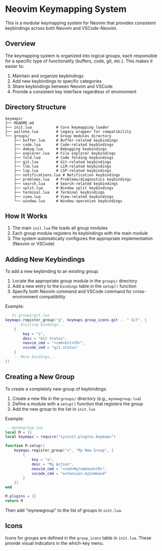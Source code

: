 # Neovim Keymapping System

This is a modular keymapping system for Neovim that provides consistent keybindings across both Neovim and VSCode-Neovim.

## Overview

The keymapping system is organized into logical groups, each responsible for a specific type of functionality (buffers, code, git, etc.). This makes it easier to:

1. Maintain and organize keybindings
2. Add new keybindings to specific categories
3. Share keybindings between Neovim and VSCode
4. Provide a consistent key interface regardless of environment

## Directory Structure

```
keymaps/
├── README.md
├── init.lua           # Core keymapping loader
├── pallete.lua        # Legacy wrapper for compatibility
└── groups/            # Group modules directory
    ├── buffer.lua     # Buffer-related keybindings
    ├── code.lua       # Code-related keybindings
    ├── debug.lua      # Debugging keybindings
    ├── explorer.lua   # File explorer keybindings
    ├── fold.lua       # Code folding keybindings
    ├── git.lua        # Git-related keybindings
    ├── llm.lua        # LLM-related keybindings
    ├── lsp.lua        # LSP-related keybindings
    ├── notifications.lua # Notification keybindings
    ├── problems.lua   # Problems/diagnostics keybindings
    ├── search.lua     # Search-related keybindings
    ├── split.lua      # Window split keybindings
    ├── terminal.lua   # Terminal keybindings
    ├── view.lua       # View-related keybindings
    └── window.lua     # Window operation keybindings
```

## How It Works

1. The main `init.lua` file loads all group modules
2. Each group module registers its keybindings with the main module
3. The system automatically configures the appropriate implementation (Neovim or VSCode)

## Adding New Keybindings

To add a new keybinding to an existing group:

1. Locate the appropriate group module in the `groups/` directory
2. Add a new entry to the `bindings` table in the `setup()` function
3. Specify both Neovim command and VSCode command for cross-environment compatibility

Example:

```lua
-- In groups/git.lua
keymaps.register_group("g", keymaps.group_icons.git .. " Git", {
    -- Existing bindings...
    {
        key = "s",
        desc = "Git Status",
        neovim_cmd = "<cmd>Git<CR>",
        vscode_cmd = "git.status"
    }
    -- More bindings...
})
```

## Creating a New Group

To create a completely new group of keybindings:

1. Create a new file in the `groups/` directory (e.g., `mynewgroup.lua`)
2. Define a module with a `setup()` function that registers the group
3. Add the new group to the list in `init.lua`

Example:

```lua
-- mynewgroup.lua
local M = {}
local keymaps = require("sysinit.plugins.keymaps")

function M.setup()
    keymaps.register_group("x", "My New Group", {
        {
            key = "a",
            desc = "My Action",
            neovim_cmd = "<cmd>MyCommand<CR>",
            vscode_cmd = "extension.myCommand"
        }
    })
end

M.plugins = {}
return M
```

Then add "mynewgroup" to the list of groups in `init.lua`.

## Icons

Icons for groups are defined in the `group_icons` table in `init.lua`. These provide visual indicators in the which-key menu.
